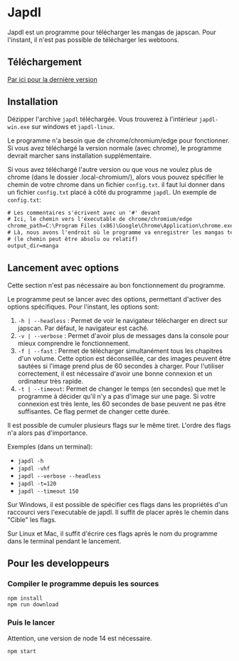 # Japdl
Japdl est un programme pour télécharger les mangas de japscan. Pour l'instant, il n'est pas possible de télécharger les webtoons.

## Téléchargement
[Par ici pour la dernière version](https://github.com/Seysa/japdl/releases "Dernière version")

## Installation
Dézipper l'archive `japdl` téléchargée. Vous trouverez à l'intérieur `japdl-win.exe` sur windows et `japdl-linux`.

Le programme n'a besoin que de chrome/chromium/edge pour fonctionner. Si vous avez téléchargé la version normale (avec chrome), le programme devrait marcher sans installation supplémentaire.

Si vous avez téléchargé l'autre version ou que vous ne voulez plus de chrome (dans le dossier .local-chromium/), alors vous pouvez spécifier le chemin de votre chrome dans un fichier `config.txt`.
il faut lui donner dans un fichier `config.txt` placé à côté du programme `japdl`.
Un exemple de `config.txt`:
```txt
# Les commentaires s'écrivent avec un '#' devant
# Ici, le chemin vers l'éxecutable de chrome/chromium/edge
chrome_path=C:\Program Files (x86)\Google\Chrome\Application\chrome.exe
# Là, nous avons l'endroit où le programme va enregistrer les mangas téléchargés
# (le chemin peut être absolu ou relatif)
output_dir=manga
```

## Lancement avec options
Cette section n'est pas nécessaire au bon fonctionnement du programme.

Le programme peut se lancer avec des options, permettant d'activer des options spécifiques. Pour l'instant, les options sont:

1. `-h | --headless` : Permet de voir le navigateur télécharger en direct sur japscan. Par défaut, le navigateur est caché.
2. `-v | --verbose` : Permet d'avoir plus de messages dans la console pour mieux comprendre le fonctionnement.
3. `-f | --fast` : Permet de télécharger simultanément tous les chapitres d'un volume. Cette option est déconseillée, car des images peuvent être sautées si l'image prend plus de 60 secondes à charger. Pour l'utiliser correctement, il est nécessaire d'avoir une bonne connexion et un ordinateur très rapide.
4. `-t | --timeout`: Permet de changer le temps (en secondes) que met le programme à décider qu'il n'y a pas d'image sur une page. Si votre connexion est très lente, les 60 secondes de base peuvent ne pas être suffisantes. Ce flag permet de changer cette durée.

Il est possible de cumuler plusieurs flags sur le même tiret. L'ordre des flags n'a alors pas d'importance.

Exemples (dans un terminal):
- `japdl -h`
- `japdl -vhf`
- `japdl --verbose --headless`
- `japdl -t=120`
- `japdl --timeout 150`

Sur Windows, il est possible de spécifier ces flags dans les propriétés d'un raccourci vers l'executable de japdl. Il suffit de placer après le chemin dans "Cible" les flags.

Sur Linux et Mac, il suffit d'écrire ces flags après le nom du programme dans le terminal pendant le lancement.

## Pour les developpeurs
### Compiler le programme depuis les sources
```
npm install
npm run download
```
### Puis le lancer
Attention, une version de node 14 est nécessaire.
```
npm start
```
